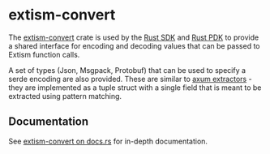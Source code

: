 # extism-convert

The [extism-convert](https://crates.io/crates/extism-convert) crate is used by the [Rust SDK](https://crates.io/crates/extism) and [Rust PDK](https://crates.io/crates/extism-pdk) to provide a shared interface for
encoding and decoding values that can be passed to Extism function calls.

A set of types (Json, Msgpack, Protobuf) that can be used to specify a serde encoding are also provided. These are
similar to [axum extractors](https://docs.rs/axum/latest/axum/extract/index.html#intro) - they are
implemented as a tuple struct with a single field that is meant to be extracted using pattern matching.

## Documentation

See [extism-convert on docs.rs](https://docs.rs/extism-convert/latest/extism_convert/) for in-depth documentation.
